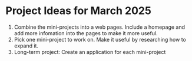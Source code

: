 # Project Ideas for March 2025
1. Combine the mini-projects into a web pages. Include a homepage and add more infomation into the pages to make it more useful.
2. Pick one mini-project to work on. Make it useful by researching how to expand it.
3. Long-term project: Create an application for each mini-project



